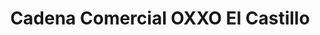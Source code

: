 ---
title: "Cadena Comercial OXXO El Castillo"
url: /xalapa/cadena-comercial-oxxo-el-castillo/
shop: Supermarkt
---